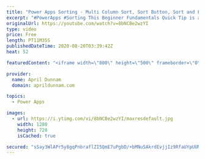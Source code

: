 ```yaml
---
title: "Power Apps Sorting - Multi Column Sort, Sort Button, Sort and Filter"
excerpt: "#PowerApps #Sorting This Beginner Fundamentals Quick Tip is all about Power Apps Sorting.  You'll learn the basics of sorting including how to plan for sorting with delegation in mind, how to sort by multiple columns, how to add sorting in combination with filtering and more!  Table of Contents: 00:00"
originalUrl: https://youtube.com/watch?v=8bNCBe2wzYI
type: video
price: Free
length: PT11M35S
publishedDateTime: 2020-08-20T03:39:42Z
heat: 52

featuredContent: "<iframe width=\"800\" height=\"500\" frameborder=\"0\" src=\"https://www.youtube.com/embed/8bNCBe2wzYI\" allow=\"accelerometer; autoplay; encrypted-media; gyroscope; picture-in-picture\" allowfullscreen></iframe>"

provider:
  name: April Dunnam
  domain: aprildunnam.com

topics:
  - Power Apps

images:
  - url: https://i.ytimg.com/vi/8bNCBe2wzYI/maxresdefault.jpg
    width: 1280
    height: 720
    isCached: true

secured: "sSay3WlAPr5y8gqPnbraflZI5QmE7uPgbD/+bMNuSAkrdEvjjIz9RfaUYpUUM48CJa4TlSMHHqhmruACRxlsD/6UGRCTmtagdTYr2wCVC+RyJx0/FYGoEqJFvWKrrh1rGezGSvTaiSiUKbLrb8WocL8nis9nJS7djfd/uwl2F4lneHfBPt5pGT4pGpkJLBtC+ql8KUnCe5T8v7tVQZ7eKZlFbTlZhdT9HQTKc3sJgtjLRMaXFlPlIMH62vWSr9MuBRzkNmtCqZsll56Dk4JybknjhtX/4Z+uP9XKxA+ziPx35W9Dd9YlYvo4cwocBRq7PslXHJg0b3MV3puJjXsSEUkOd4U+Y8opefT42Agu093Ncvu7xn4FDOaOcf0wYUEklnPuD/oWqUJPwIhHX/8mrXYut8qPaVHWaNiEp6HRg0E=;0G1rc07jN0lVi8xfOdVatg=="
---
```


